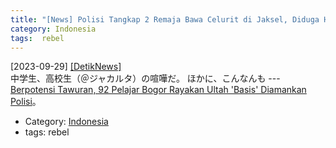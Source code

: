 ```yaml
---
title: "[News] Polisi Tangkap 2 Remaja Bawa Celurit di Jaksel, Diduga Habis Tawuran ---プレマンにつづいて、高校生の喧嘩の記事も目立つようになった"
category: Indonesia
tags:  rebel
---
```


[2023-09-29] [[DetikNews]](https://news.detik.com/berita/d-6957926/polisi-tangkap-2-remaja-bawa-celurit-di-jaksel-diduga-habis-tawuran?utm_source=pocket_saves)  
 中学生、高校生（＠ジャカルタ）の喧嘩だ。
ほかに、こんなんも ---
[Berpotensi Tawuran,
92 Pelajar Bogor Rayakan Ultah
'Basis' Diamankan Polisi](https://news.detik.com/berita/d-6958698/berpotensi-tawuran-92-pelajar-bogor-rayakan-ultah-basis-diamankan-polisi?utm_source=pocket_saves)。

- Category: [Indonesia](https://merapano.github.io/categories.html#Indonesia)
- tags:  rebel

